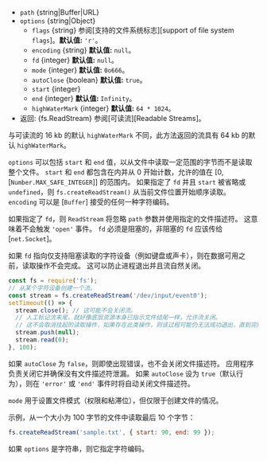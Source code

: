 <!-- YAML
added: v0.1.31
changes:
  - version: v11.0.0
    pr-url: https://github.com/nodejs/node/pull/19898
    description: Impose new restrictions on `start` and `end`, throwing
                 more appropriate errors in cases when we cannot reasonably
                 handle the input values.
  - version: v7.6.0
    pr-url: https://github.com/nodejs/node/pull/10739
    description: The `path` parameter can be a WHATWG `URL` object using
                 `file:` protocol. Support is currently still *experimental*.
  - version: v7.0.0
    pr-url: https://github.com/nodejs/node/pull/7831
    description: The passed `options` object will never be modified.
  - version: v2.3.0
    pr-url: https://github.com/nodejs/node/pull/1845
    description: The passed `options` object can be a string now.
-->

* `path` {string|Buffer|URL}
* `options` {string|Object}
  * `flags` {string} 参阅[支持的文件系统标志][support of file system `flags`]。**默认值:** `'r'`。
  * `encoding` {string} **默认值:** `null`。
  * `fd` {integer} **默认值:** `null`。
  * `mode` {integer} **默认值:** `0o666`。
  * `autoClose` {boolean} **默认值:** `true`。
  * `start` {integer}
  * `end` {integer} **默认值:** `Infinity`。
  * `highWaterMark` {integer} **默认值:** `64 * 1024`。
* 返回: {fs.ReadStream} 参阅[可读流][Readable Streams]。

与可读流的 16 kb 的默认 `highWaterMark` 不同，此方法返回的流具有 64 kb 的默认 `highWaterMark`。

`options` 可以包括 `start` 和 `end` 值，以从文件中读取一定范围的字节而不是读取整个文件。 
`start` 和 `end` 都包含在内并从 0 开始计数，允许的值在 [0, [`Number.MAX_SAFE_INTEGER`]] 的范围内。
如果指定了 `fd` 并且 `start` 被省略或 `undefined`，则 `fs.createReadStream()` 从当前文件位置开始顺序读取。
`encoding` 可以是 [`Buffer`] 接受的任何一种字符编码。

如果指定了 `fd`，则 `ReadStream` 将忽略 `path` 参数并使用指定的文件描述符。
这意味着不会触发 `'open'` 事件。
`fd` 必须是阻塞的，非阻塞的 `fd` 应该传给 [`net.Socket`]。

如果 `fd` 指向仅支持阻塞读取的字符设备（例如键盘或声卡），则在数据可用之前，读取操作不会完成。
这可以防止进程退出并且流自然关闭。

```js
const fs = require('fs');
// 从某个字符设备创建一个流。
const stream = fs.createReadStream('/dev/input/event0');
setTimeout(() => {
  stream.close(); // 这可能不会关闭流。
  // 人工标记流末尾，就好像底层资源本身已指示文件结尾一样，允许流关闭。
  // 这不会取消挂起的读取操作，如果存在此类操作，则该过程可能仍无法成功退出，直到完成为止。
  stream.push(null);
  stream.read(0);
}, 100);
```

如果 `autoClose` 为 `false`，则即使出现错误，也不会关闭文件描述符。
应用程序负责关闭它并确保没有文件描述符泄漏。
如果 `autoClose` 设为 `true`（默认行为），则在 `'error'` 或 `'end'` 事件时将自动关闭文件描述符。

`mode` 用于设置文件模式（权限和粘滞位），但仅限于创建文件的情况。

示例，从一个大小为 100 字节的文件中读取最后 10 个字节：

```js
fs.createReadStream('sample.txt', { start: 90, end: 99 });
```

如果 `options` 是字符串，则它指定字符编码。

